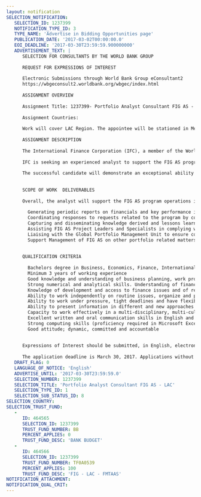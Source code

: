 ```yaml
---
layout: notification
SELECTION_NOTIFICATION: 
   SELECTION_ID: 1237399
   NOTIFICATION_TYPE_ID: 3
   TYPE_NAME: 'Advertise in Bidding Opportunities page'
   PUBLICATION_DATE: '2017-03-02T00:00:00.0'
   EOI_DEADLINE: '2017-03-30T23:59:59.900000000'
   ADVERTISEMENT_TEXT: |
      SELECTION FOR CONSULTANTS BY THE WORLD BANK GROUP
      
      REQUEST FOR EXPRESSIONS OF INTEREST
      
      Electronic Submissions through World Bank Group eConsultant2
      https://wbgeconsult2.worldbank.org/wbgec/index.html
      
      ASSIGNMENT OVERVIEW
      
      Assignment Title: 1237399- Portfolio Analyst Consultant FIG AS - LAC Region
      
      Assignment Countries:
        
      Work will cover LAC Region. The appointee will be stationed in Mexico City, Mexico or Bogota, Colombia. 
      
      ASSIGNMENT DESCRIPTION
      
      The International Finance Corporation (IFC), a member of the World Bank Group, promotes sustainable private sector investment in developing countries as a way to reduce poverty and improve peoples lives. IFC also provides advisory services (AS) to promote the development of the private sector, strengthen local companies and financial intermediaries, and to improve the business enabling environment. To increase financial inclusion in the region, the Financial Institutions Group (FIG) provides AS to the financial services industry.
      
      IFC is seeking an experienced analyst to support the FIG AS program operations in Latin America and the Caribbean (LAC). The analyst will work in close collaboration with the Portfolio Officer and Management for FIG AS, while interacting with Project Leaders and Senior Specialists. He/ she will report to the Financial Institutions Group Advisory Regional Leader and will be based in Mexico City, Mexico or Bogota, Colombia. Some travel may be required. 
      
      The successful candidate will demonstrate an exceptional ability to acquire and process knowledge, to function in a fast-paced high-performance environment, to manage multiple tasks while paying attention to details, and to deliver quality under tight deadlines. He/ she will be a natural team player who also demonstrates autonomy and initiative.
      
      
      SCOPE OF WORK  DELIVERABLES
      
      Overall, the analyst will support the FIG AS program operations in LAC, primarily in the areas of financial management, performance measurement and knowledge management. His/ her tasks will include:
      
      	Generating periodic reports on financials and key performance indicators to inform management on program results against targets
      	Coordinating responses to requests related to the program by collecting, validating and consolidating inputs from different sub-regions and sources to adequately represent the business line panorama (eg: donor reports, internal newsletters communications, quarterly reports)
      	Capturing and disseminating knowledge derived and lessons learned from the projects of the FIG AS 
      	Assisting FIG AS Project Leaders and Specialists in complying with changing governance and corporate best practices, as well as with system requirements, throughout the projects lifecycle
      	Liaising with the Global Portfolio Management Unit to ensure coordination and consistency between practices at the LAC regional level and at the Global level
      	Support Management of FIG AS on other portfolio related matters, as needed. 
      
      
      QUALIFICATION CRITERIA
      
      	Bachelors degree in Business, Economics, Finance, International Development or related fields. Post-graduate studies are a plus, but not a requirement
      	Minimum 3 years of working experience
      	Good knowledge and understanding of business planning, work programming and project management
      	Strong numerical and analytical skills. Understanding of financial and key performance indicators, budgeting, financial projections, among other aspects
      	Knowledge of development and access to finance issues and of relevant World Bank (and similar) approaches for private sector development
      	Ability to work independently on routine issues, organize and prioritize work to meet deadlines. 
      	Ability to work under pressure, tight deadlines and have flexibility in handling a variety of concurrent tasks, while keeping attention to detail and producing high quality work
      	Ability to present information in different and new approaches to facilitate the managerial decision making processes
      	Capacity to work effectively in a multi-disciplinary, multi-cultural and fast changing environment
      	Excellent written and oral communication skills in English and Spanish; French language skills is a plus
      	Strong computing skills (proficiency required in Microsoft Excel, Word and Power Point; knowledge of SAP and other budgeting and financial/statistical software is a plus)
      	Good attitude; dynamic, committed and accountable
      
      
      Expressions of Interest should be submitted, in English, electronically through Business Opportunities page at the World Bank Group eConsultant2 https://wbgeconsult2.worldbank.org/wbgec/index.html and via e-mail to the following address: Lchacon@ifc.org.
      
      The application deadline is March 30, 2017. Applications without a cover letter (1 page max) will not be considered. Only short-listed candidates will be contacted, and the position will be paid in local currency. The appointee will be stationed in Mexico City, Mexico or Bogota, D.C., Colombia. IFCs Recruitment and Employment Policies reflect its strong values for cultural, racial and gender diversity. Citizens of any country are encouraged to apply. Women and minorities are strongly encouraged to apply.
   DRAFT_FLAG: 0
   LANGUAGE_OF_NOTICE: 'English'
   ADVERTISE_UNTIL: '2017-03-30T23:59:59.0'
   SELECTION_NUMBER: 1237399
   SELECTION_TITLE: 'Portfolio Analyst Consultant FIG AS - LAC'
   SELECTION_TYPE_ID: 1
   SELECTION_SUB_STATUS_ID: 8
SELECTION_COUNTRY: 
SELECTION_TRUST_FUND: 
   - 
      ID: 464565
      SELECTION_ID: 1237399
      TRUST_FUND_NUMBER: BB
      PERCENT_APPLIES: 0
      TRUST_FUND_DESC: 'BANK BUDGET'
   - 
      ID: 464566
      SELECTION_ID: 1237399
      TRUST_FUND_NUMBER: TF0A0539
      PERCENT_APPLIES: 100
      TRUST_FUND_DESC: 'FIG - LAC - FMTAAS'
NOTIFICATION_ATTACHMENT: 
NOTIFICATION_QUAL_CRIT: 
---
```

